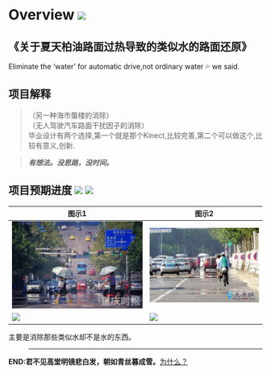 # Overview ![](https://img.shields.io/badge/property-personal%20repository-brightgreen.svg)
## 《关于夏天柏油路面过热导致的类似水的路面还原》
Eliminate the ‘water’ for automatic drive,not ordinary water 💦 we said.   
## 项目解释
>（另一种海市蜃楼的消除）  
>（无人驾驶汽车路面干扰因子的消除）  
  毕业设计有两个选择,第一个就是那个Kinect,比较完善,第二个可以做这个,比较有意义,创新.  

>_**有想法。没思路，没时间。**_   
## 项目预期进度 ![](https://img.shields.io/badge/status-TODO-lightgrey.svg) ![](https://img.shields.io/badge/process-%20%20%20%20%20%20%20%20%20%200%25%20%20%20%20%20%20%20%20%20%20-brightgreen.svg)

| 图示1                                                              | 图示2                                                              |
| ------------------------------------------------------------------ | ------------------------------------------------------------------|
| ![](https://github.com/wfnian/-/blob/master/sundry/2.jpg?raw=true) | ![](https://github.com/wfnian/-/blob/master/sundry/1.jpg?raw=true)|
|![](https://github.com/wfnian/Eliminate_the_water/blob/master/sundry/4.jpg?raw=true)|![](https://github.com/wfnian/Eliminate_the_water/blob/master/sundry/3.jpg?raw=true)|

主要是消除那些类似水却不是水的东西。

> ---

**END:君不见高堂明镜悲白发，朝如青丝暮成雪。**[为什么？](https://github.com/wfnian/learn_git/blob/master/utils.md)

